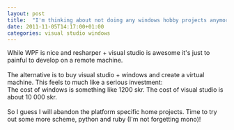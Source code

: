 ```yaml
---
layout: post
title:  "I'm thinking about not doing any windows hobby projects anymore"
date: 2011-11-05T14:17:00+01:00
categories: visual studio windows
---
```


While WPF is nice and resharper + visual studio is awesome it's just to painful to develop on a remote machine.<br><br>
The alternative is to buy visual studio + windows and create a virtual machine. This feels to much like a serious investment:<br>
The cost of windows is something like 1200 skr. The cost of visual studio is about 10 000 skr.<br><br>
So I guess I will abandon the platform specific home projects. Time to try out some more scheme, python and ruby (I'm not forgetting mono)!
<div style="clear: both;"></div>